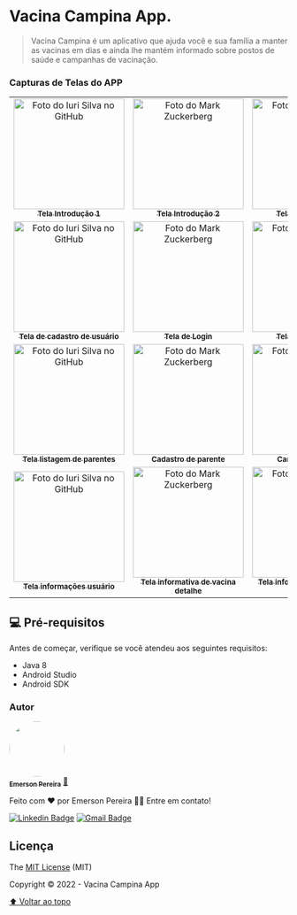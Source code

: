# Vacina Campina App.

<!---Esses são exemplos. Veja https://shields.io para outras pessoas ou para personalizar este conjunto de escudos. Você pode querer incluir dependências, status do projeto e informações de licença aqui--->
> Vacina Campina é um aplicativo que ajuda você e sua família a manter as vacinas em dias e ainda lhe mantém informado sobre postos de saúde e campanhas de vacinação.


### Capturas de Telas do APP

<table>
  <tr>
    <td align="center">
      <a href="#">
        <img src="https://user-images.githubusercontent.com/26465934/154805856-ab1e4182-3055-47ab-971b-ff5e87948641.jpeg" width="200px;" alt="Foto do Iuri Silva no GitHub"/><br>
        <sub>
          <b>Tela Introdução 1</b>
        </sub>
      </a>
    </td>
    <td align="center">
      <a href="#">
        <img src="https://user-images.githubusercontent.com/26465934/154806039-e8c086cb-4607-49b7-93c4-5e9449fbc9a9.jpeg" width="200px;" alt="Foto do Mark Zuckerberg"/><br>
        <sub>
          <b>Tela Introdução 2</b>
        </sub>
      </a>
    </td>
    <td align="center">
      <a href="#">
        <img src="https://user-images.githubusercontent.com/26465934/154806041-4bc87c4a-5cf9-43f4-8b83-00adf9337ba3.jpeg" width="200px;" alt="Foto do Steve Jobs"/><br>
        <sub>
          <b>Tela Introdução 3</b>
        </sub>
      </a>
    </td>
    <td align="center">
      <a href="#">
        <img src="https://user-images.githubusercontent.com/26465934/154806219-b6778d80-292d-4926-94ee-3221130c4e8a.jpeg" width="200px;" alt="Foto do Steve Jobs"/><br>
        <sub>
          <b>Tela Introdução 4</b>
        </sub>
      </a>
    </td>
  </tr>
 <tr>
    <td align="center">
      <a href="#">
        <img src="https://user-images.githubusercontent.com/26465934/154806349-ed7c9d7f-a58e-4e14-a700-8c8d32660d97.jpeg" width="200px;" alt="Foto do Iuri Silva no GitHub"/><br>
        <sub>
          <b>Tela de cadastro de usuário</b>
        </sub>
      </a>
    </td>
    <td align="center">
      <a href="#">
        <img src="https://user-images.githubusercontent.com/26465934/154806350-9518b982-2d73-4ed8-b611-5e2c5fc7318f.jpeg" width="200px;" alt="Foto do Mark Zuckerberg"/><br>
        <sub>
          <b>Tela de Login</b>
        </sub>
      </a>
    </td>
    <td align="center">
      <a href="#">
        <img src="https://user-images.githubusercontent.com/26465934/154806041-4bc87c4a-5cf9-43f4-8b83-00adf9337ba3.jpeg" width="200px;" alt="Foto do Steve Jobs"/><br>
        <sub>
          <b>Tela Introdução 3</b>
        </sub>
      </a>
    </td>
    <td align="center">
      <a href="#">
        <img src="https://user-images.githubusercontent.com/26465934/154806351-d3756283-ce01-405b-9750-d65ff8e506fc.jpeg" width="200px;" alt="Foto do Steve Jobs"/><br>
        <sub>
          <b>Tela recuperação de senha</b>
        </sub>
      </a>
    </td>
  </tr>
  

   <tr>
    <td align="center">
      <a href="#">
        <img src="https://user-images.githubusercontent.com/26465934/154806598-90a9f709-6179-4875-8178-8afdef7b989e.jpeg" width="200px;" alt="Foto do Iuri Silva no GitHub"/><br>
        <sub>
          <b>Tela listagem de parentes</b>
        </sub>
      </a>
    </td>
    <td align="center">
      <a href="#">
        <img src="https://user-images.githubusercontent.com/26465934/154806602-8e9b8a4b-25d9-4bbe-a728-f3f0897abc72.jpeg" width="200px;" alt="Foto do Mark Zuckerberg"/><br>
        <sub>
          <b>Cadastro de parente</b>
        </sub>
      </a>
    </td>
    <td align="center">
      <a href="#">
        <img src="https://user-images.githubusercontent.com/26465934/154806603-feafd68d-5e2e-49f2-864e-cc83f1630b12.jpeg" width="200px;" alt="Foto do Steve Jobs"/><br>
        <sub>
          <b>Cartão de vacina</b>
        </sub>
      </a>
    </td>
    <td align="center">
      <a href="#">
        <img src="https://user-images.githubusercontent.com/26465934/154806601-587e9981-27c1-40dc-9ca6-451a18bb5c2a.jpeg" width="200px;" alt="Foto do Steve Jobs"/><br>
        <sub>
          <b>Cadastro de dose de vacina</b>
        </sub>
      </a>
    </td>
  </tr>


  
  <tr>
    <td align="center">
      <a href="#">
        <img src="https://user-images.githubusercontent.com/26465934/154806766-70415053-0bda-4753-b7bd-5db1a2665a44.jpeg" width="200px;" alt="Foto do Iuri Silva no GitHub"/><br>
        <sub>
          <b>Tela informações usuário</b>
        </sub>
      </a>
    </td>
    <td align="center">
      <a href="#">
        <img src="https://user-images.githubusercontent.com/26465934/154806767-f72d0ca1-c3e4-4422-8ac7-303bafb8d070.jpeg" width="200px;" alt="Foto do Mark Zuckerberg"/><br>
        <sub>
          <b>Tela informativa de vacina detalhe</b>
        </sub>
      </a>
    </td>
    <td align="center">
      <a href="#">
        <img src="https://user-images.githubusercontent.com/26465934/154806768-c72a6afb-06b6-4373-bc86-95c2113a175b.jpeg" width="200px;" alt="Foto do Steve Jobs"/><br>
        <sub>
          <b>Tela informativa de vacinas listagem</b>
        </sub>
      </a>
    </td>
    <td align="center">
      <a href="#">
        <img src="https://user-images.githubusercontent.com/26465934/154806769-628411e7-27b8-4edb-8d68-6d26bef1999a.jpeg" width="200px;" alt="Foto do Steve Jobs"/><br>
        <sub>
          <b>Postos de Saúde</b>
        </sub>
      </a>
    </td>
  </tr>
</table>



## 💻 Pré-requisitos

Antes de começar, verifique se você atendeu aos seguintes requisitos:
<!---Estes são apenas requisitos de exemplo. Adicionar, duplicar ou remover conforme necessário--->
* Java 8 
* Android Studio
* Android SDK


### Autor

<a href="https://github.com/EmersonSPereira">
 <img style="border-radius: 50%;" src="https://user-images.githubusercontent.com/26465934/154808302-24aea9b9-7666-4a60-bc6b-d7fcb45520f2.png" width="100px;" alt=""/>
 <br />
 <sub><b>Emerson Pereira</b></sub></a> <a href="https://github.com/EmersonSPereira" title="GitHub">🚀</a>


Feito com ❤️ por Emerson Pereira 👋🏽 Entre em contato!

 [![Linkedin Badge](https://img.shields.io/badge/-Emerson-blue?style=flat-square&logo=Linkedin&logoColor=white&link=https://www.linkedin.com/in/emersonsousapereira/)](https://www.linkedin.com/in/emersonsousapereira/) 
[![Gmail Badge](https://img.shields.io/badge/-sousap.emerson@gmail.com-c14438?style=flat-square&logo=Gmail&logoColor=white&link=mailto:sousap.emerson@gmail.com)](mailto:sousap.emerson@gmail.com)



## Licença 

The [MIT License]() (MIT)

Copyright :copyright: 2022 - Vacina Campina App

[⬆ Voltar ao topo](#nome-do-projeto)<br>

